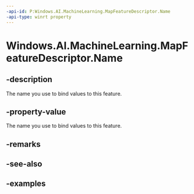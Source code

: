 ```yaml
---
-api-id: P:Windows.AI.MachineLearning.MapFeatureDescriptor.Name
-api-type: winrt property
---
```


<!-- Property syntax.
public string Name { get; }
-->

# Windows.AI.MachineLearning.MapFeatureDescriptor.Name

## -description
The name you use to bind values to this feature.

## -property-value
The name you use to bind values to this feature.

## -remarks

## -see-also

## -examples
